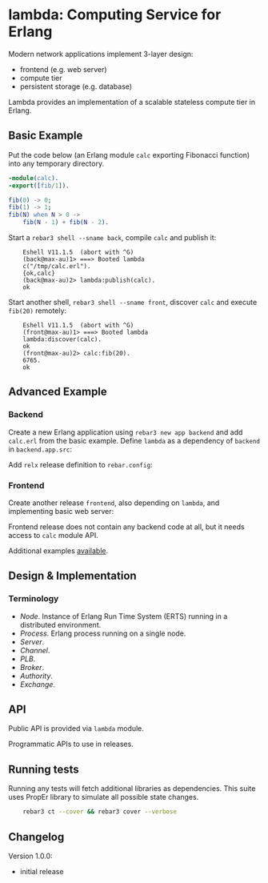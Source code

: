 # lambda: Computing Service for Erlang
Modern network applications implement 3-layer design:
 * frontend (e.g. web server)
 * compute tier
 * persistent storage (e.g. database)

Lambda provides an implementation of a scalable stateless compute tier in Erlang.

## Basic Example
Put the code below (an Erlang module `calc` exporting Fibonacci function) into any temporary directory.
```erlang
-module(calc).
-export([fib/1]).

fib(0) -> 0;
fib(1) -> 1;
fib(N) when N > 0 ->
    fib(N - 1) + fib(N - 2).
```

Start a `rebar3 shell --sname back`, compile `calc` and publish it:
```
    Eshell V11.1.5  (abort with ^G)
    (back@max-au)1> ===> Booted lambda
    c("/tmp/calc.erl").
    {ok,calc}
    (back@max-au)2> lambda:publish(calc).
    ok
```
Start another shell, `rebar3 shell --sname front`, discover `calc` and execute `fib(20)` remotely:
```
    Eshell V11.1.5  (abort with ^G)
    (front@max-au)1> ===> Booted lambda
    lambda:discover(calc).
    ok
    (front@max-au)2> calc:fib(20).
    6765.
    ok
```


## Advanced Example

### Backend
Create a new Erlang application using `rebar3 new app backend` and add `calc.erl` from the basic example.
Define `lambda` as a dependency of `backend` in `backend.app.src`:


Add `relx` release definition to `rebar.config`:

### Frontend
Create another release `frontend`, also depending on `lambda`, and implementing basic web server:

Frontend release does not contain any backend code at all, but it needs access to `calc` module API.


Additional examples [available](doc/examples/BASIC.md).

## Design & Implementation

### Terminology
* *Node*. Instance of Erlang Run Time System (ERTS) running in a distributed
environment.
* *Process*. Erlang process running on a single node.
* *Server*.
* *Channel*.
* *PLB*.
* *Broker*.
* *Authority*.
* *Exchange*.

## API
Public API is provided via `lambda` module.

Programmatic APIs to use in releases.


## Running tests
Running any tests will fetch additional libraries as dependencies.
This suite uses PropEr library to simulate all possible state changes.
```bash
    rebar3 ct --cover && rebar3 cover --verbose
```
## Changelog

Version 1.0.0:
 - initial release
